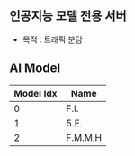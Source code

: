 ## 인공지능 모델 전용 서버

- 목적 : 트래픽 분담

## AI Model
|Model Idx|Name            |
|---------|----------------|
|0        |F.I.            |
|1        |5.E.            |
|2        |F.M.M.H         |